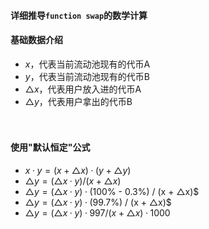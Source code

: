 
#### 详细推导```function swap```的数学计算
#### 基础数据介绍
- $x$，代表当前流动池现有的代币A
- $y$，代表当前流动池现有的代币B
- $△x$，代表用户放入进的代币A
- $△y$，代表用户拿出的代币B

　

#### 使用"默认恒定"公式
- $x·y = (x + △x)·(y + △y)$
- $△y = (△x · y) / (x + △x)$
- $△y = (△x · y)·(100$\% - 0.3\%) / (x + △x)$
- $△y = (△x · y)·(99.7$\%) / (x + △x)$
- $△y = (△x · y)·997 / (x + △x)·1000$